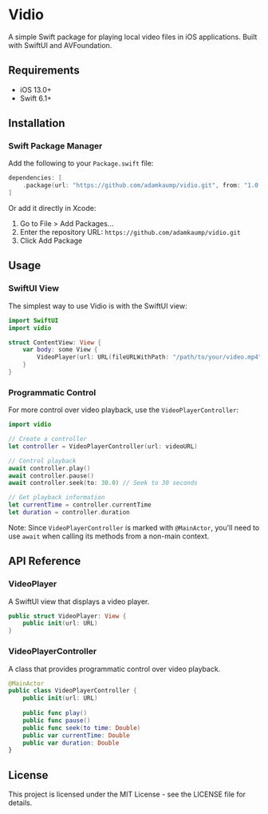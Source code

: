 # Vidio

A simple Swift package for playing local video files in iOS applications. Built with SwiftUI and AVFoundation.

## Requirements

- iOS 13.0+
- Swift 6.1+

## Installation

### Swift Package Manager

Add the following to your `Package.swift` file:

```swift
dependencies: [
    .package(url: "https://github.com/adamkaump/vidio.git", from: "1.0.0")
]
```

Or add it directly in Xcode:
1. Go to File > Add Packages...
2. Enter the repository URL: `https://github.com/adamkaump/vidio.git`
3. Click Add Package

## Usage

### SwiftUI View

The simplest way to use Vidio is with the SwiftUI view:

```swift
import SwiftUI
import vidio

struct ContentView: View {
    var body: some View {
        VideoPlayer(url: URL(fileURLWithPath: "/path/to/your/video.mp4"))
    }
}
```

### Programmatic Control

For more control over video playback, use the `VideoPlayerController`:

```swift
import vidio

// Create a controller
let controller = VideoPlayerController(url: videoURL)

// Control playback
await controller.play()
await controller.pause()
await controller.seek(to: 30.0) // Seek to 30 seconds

// Get playback information
let currentTime = controller.currentTime
let duration = controller.duration
```

Note: Since `VideoPlayerController` is marked with `@MainActor`, you'll need to use `await` when calling its methods from a non-main context.

## API Reference

### VideoPlayer

A SwiftUI view that displays a video player.

```swift
public struct VideoPlayer: View {
    public init(url: URL)
}
```

### VideoPlayerController

A class that provides programmatic control over video playback.

```swift
@MainActor
public class VideoPlayerController {
    public init(url: URL)
    
    public func play()
    public func pause()
    public func seek(to time: Double)
    public var currentTime: Double
    public var duration: Double
}
```

## License

This project is licensed under the MIT License - see the LICENSE file for details. 